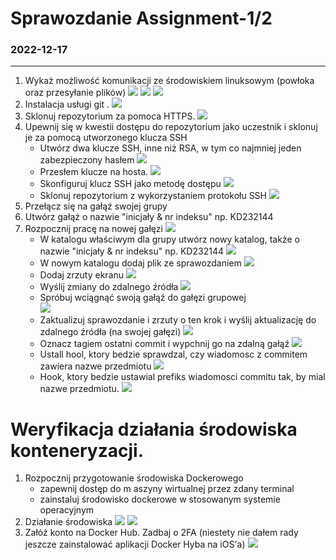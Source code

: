 # Sprawozdanie Assignment-1/2
### 2022-12-17
---
1. Wykaż możliwość komunikacji ze środowiskiem linuksowym (powłoka oraz przesyłanie plików)
![](./screeny/1.png) 
![](./screeny/2.png)
![](./screeny/3.png)
2. Instalacja usługi git .
![](./screeny/4.png) 
3. Sklonuj repozytorium za pomoca HTTPS.
![](./screeny/5.png) 
4.  Upewnij się w kwestii dostępu do repozytorium jako uczestnik i sklonuj je za pomocą utworzonego klucza SSH 
	- Utwórz dwa klucze SSH, inne niż RSA, w tym co najmniej jeden zabezpieczony hasłem 
![](./screeny/6.png) 
	- Przesłem klucze na hosta.
![](./screeny/7.png)
	- Skonfiguruj klucz SSH jako metodę dostępu
![](./screeny/8.png) 
	- Sklonuj repozytorium z wykorzystaniem protokołu SSH
![](./screeny/9.png) 
5. Przełącz się na gałąź swojej grupy 
6. Utwórz gałąź o nazwie "inicjały & nr indeksu" np. KD232144
7. Rozpocznij pracę na nowej gałęzi
![](./screeny/10.png) 
   - W katalogu właściwym dla grupy utwórz nowy katalog, także o nazwie "inicjały & nr indeksu" np. KD232144 
![](./screeny/11.png)
	- W nowym katalogu dodaj plik ze sprawozdaniem
![](./screeny/12.png)
	- Dodaj zrzuty ekranu 
![](./screeny/13.png)
	- Wyślij zmiany do zdalnego źródła 
![](./screeny/14.png)
	- Spróbuj wciągnąć swoją gałąź do gałęzi grupowej  
![](./screeny/15.png)
	- Zaktualizuj sprawozdanie i zrzuty o ten krok i wyślij aktualizację do zdalnego źródła (na swojej gałęzi)
![](./screeny/16.png)
	- Oznacz tagiem ostatni commit i wypchnij go na zdalną gałąź
![](./screeny/17.png)
	- Ustall hool, ktory bedzie sprawdzal, czy wiadomosc z commitem zawiera nazwe przedmiotu
![](.screeny/18.png)
	- Hook, ktory bedzie ustawial prefiks wiadomosci commitu tak, by mial nazwe przedmiotu.
![](.screeny/19.png)
# Weryfikacja działania środowiska konteneryzacji.
1. Rozpocznij przygotowanie środowiska Dockerowego
	- zapewnij dostęp do m aszyny wirtualnej przez zdany terminal 
	- zainstaluj środowisko dockerowe w stosowanym systemie operacyjnym
2. Działanie środowiska 
![](.screeny/20.png)
![](.screeny/21.png)
3. Załóż konto na Docker Hub. Zadbaj o 2FA (niestety nie dałem rady jeszcze zainstalować aplikacji 
Docker Hyba na iOS'a)
![](.screeny/22.png)

